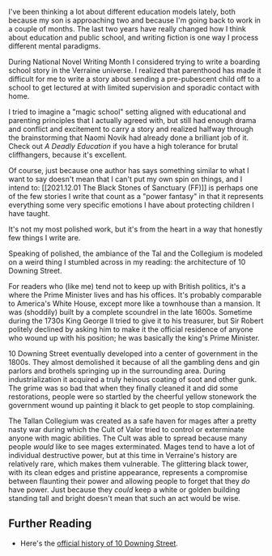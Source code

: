 I've been thinking a lot about different education models lately, both because my son is approaching two and because I'm going back to work in a couple of months. The last two years have really changed how I think about education and public school, and  writing fiction is one way I process different mental paradigms. 

During National Novel Writing Month I considered trying to write a boarding school story in the Verraine universe. I realized that parenthood has made it difficult for me to write a story about sending a pre-pubescent child off to a school to get lectured at with limited supervision and sporadic contact with home. 

I tried to imagine a "magic school" setting aligned with educational and parenting principles that I actually agreed with, but still had enough drama and conflict and excitement to carry a story and realized halfway through the brainstorming that Naomi Novik had already done a brilliant job of it. Check out _A Deadly Education_ if you have a high tolerance for brutal cliffhangers, because it's excellent. 

Of course, just because one author has says something similar to what I want to say doesn't mean that I can't put my own spin on things, and I intend to: [[2021.12.01 The Black Stones of Sanctuary (FF)]] is perhaps one of the few stories I write that count as a "power fantasy" in that it represents everything some very specific emotions I have about protecting children I have taught. 

It's not my most polished work, but it's from the heart in a way that honestly few things I write are. 

Speaking of polished, the ambiance of the Tal and the Collegium is modeled on a weird thing I stumbled across in my reading: the architecture of 10 Downing Street. 

For readers who (like me) tend not to keep up with British politics, it's a where the Prime Minister lives and has his offices. It's probably comparable to America's White House, except more like a townhouse than a mansion. It was (shoddily) built by a complete scoundrel in the late 1600s. Sometime during the 1730s King George II tried to give it to his treasurer, but Sir Robert politely declined by asking him to make it the official residence of anyone who wound up with his position; he was basically the king's Prime Minister. 

10 Downing Street eventually developed into a center of government in the 1800s. They almost demolished it because of all the gambling dens and gin parlors and brothels springing up in the surrounding area. During industrialization it acquired a truly heinous coating of soot and other gunk. The grime was so bad that when they finally cleaned it and did some restorations, people were so startled by the cheerful yellow stonework the government wound up painting it black to get people to stop complaining. 

The Tallan Collegium was created as a safe haven for mages after a pretty nasty war during which the Cult of Valor tried to control or exterminate anyone with magic abilities. The Cult was able to spread because many people _would_ like to see mages exterminated. Mages tend to have a lot of individual destructive power, but at this time in Verraine's history are relatively rare, which makes them vulnerable. The glittering black tower, with its clean edges and pristine appearance, represents a compromise between flaunting their power and allowing people to forget that they _do_ have power. Just because they _could_ keep a white or golden building standing tall and bright doesn't mean that such an act would be wise. 

## Further Reading

* Here's the [official history of 10 Downing Street](https://www.gov.uk/government/history/10-downing-street). 